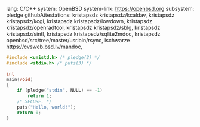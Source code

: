 lang: C/C++
system: OpenBSD
system-link: https://openbsd.org
subsystem: pledge
githubAttestations: 
    kristapsdz kristapsdz/kcaldav,
    kristapsdz kristapsdz/kcgi,
    kristapsdz kristapsdz/lowdown,
    kristapsdz kristapsdz/openradtool,
    kristapsdz kristapsdz/sblg,
    kristapsdz kristapsdz/sintl,
    kristapsdz kristapsdz/sqlite2mdoc,
    kristapsdz openbsd/src/tree/master/usr.bin/rsync,
    ischwarze https://cvsweb.bsd.lv/mandoc,

```c
#include <unistd.h> /* pledge(2) */
#include <stdio.h> /* puts(3) */

int
main(void)
{
	if (pledge("stdin", NULL) == -1)
		return 1;
	/* SECURE. */
	puts("Hello, world!");
	return 0;
}
```
